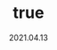 ---
wip: "True"
id: "33328"
title:
  de: "Vergilbte Mythenleder-Karte"
  en: "Ostensibly Special Timeworn Map"
  fr: "Vieille carte au trésor inhabituelle II"
  ja: "古ぼけた地図S2"
  cn: "陈旧的特殊地图2"
  ko: "특2등급 오래된 지도"
layout: treasuremap
page_type: guide
categories: "treasuremap"
instanceType: "treasuremap"
date: "2021.04.13"
patchNumber: "5.5"
patchName: "Death unto Dawn"
expac: "shb"
image: "/assets/img/content/klassen/Chocobo.webp"
terms:
    - term: "TreasureMaps"
    - term: "Death unto Dawn"
sortid: 20
order: 20
plvl: 80
slug: "vergilbte_mythenleder_karte"
maxpartysize: 8
zones:
  - zonename: "Lakeland"
    fullimage: "/assets/img/TreasureMaps/Vergilbte Mythenleder-Karte/Seenland/Seenland.webp"
    subimage:
      - "/assets/img/TreasureMaps/Vergilbte Mythenleder-Karte/Seenland/A.webp"
      - "/assets/img/TreasureMaps/Vergilbte Mythenleder-Karte/Seenland/B.webp"
      - "/assets/img/TreasureMaps/Vergilbte Mythenleder-Karte/Seenland/C.webp"
      - "/assets/img/TreasureMaps/Vergilbte Mythenleder-Karte/Seenland/D.webp"
      - "/assets/img/TreasureMaps/Vergilbte Mythenleder-Karte/Seenland/E.webp"
      - "/assets/img/TreasureMaps/Vergilbte Mythenleder-Karte/Seenland/F.webp"
      - "/assets/img/TreasureMaps/Vergilbte Mythenleder-Karte/Seenland/G.webp"
      - "/assets/img/TreasureMaps/Vergilbte Mythenleder-Karte/Seenland/H.webp"
  - zonename: "Kholusia"
    fullimage: "/assets/img/TreasureMaps/Vergilbte Mythenleder-Karte/Kholusia/Kholusia.webp"
    subimage:
      - "/assets/img/TreasureMaps/Vergilbte Mythenleder-Karte/Kholusia/A.webp"
      - "/assets/img/TreasureMaps/Vergilbte Mythenleder-Karte/Kholusia/B.webp"
      - "/assets/img/TreasureMaps/Vergilbte Mythenleder-Karte/Kholusia/C.webp"
      - "/assets/img/TreasureMaps/Vergilbte Mythenleder-Karte/Kholusia/D.webp"
      - "/assets/img/TreasureMaps/Vergilbte Mythenleder-Karte/Kholusia/E.webp"
      - "/assets/img/TreasureMaps/Vergilbte Mythenleder-Karte/Kholusia/F.webp"
      - "/assets/img/TreasureMaps/Vergilbte Mythenleder-Karte/Kholusia/G.webp"
      - "/assets/img/TreasureMaps/Vergilbte Mythenleder-Karte/Kholusia/H.webp"
  - zonename: "Amh Araeng"
    fullimage: "/assets/img/TreasureMaps/Vergilbte Mythenleder-Karte/Amh Araeng/Amh Araeng.webp"
    subimage:
      - "/assets/img/TreasureMaps/Vergilbte Mythenleder-Karte/Amh Araeng/A.webp"
      - "/assets/img/TreasureMaps/Vergilbte Mythenleder-Karte/Amh Araeng/B.webp"
      - "/assets/img/TreasureMaps/Vergilbte Mythenleder-Karte/Amh Araeng/C.webp"
      - "/assets/img/TreasureMaps/Vergilbte Mythenleder-Karte/Amh Araeng/D.webp"
      - "/assets/img/TreasureMaps/Vergilbte Mythenleder-Karte/Amh Araeng/E.webp"
      - "/assets/img/TreasureMaps/Vergilbte Mythenleder-Karte/Amh Araeng/F.webp"
      - "/assets/img/TreasureMaps/Vergilbte Mythenleder-Karte/Amh Araeng/G.webp"
      - "/assets/img/TreasureMaps/Vergilbte Mythenleder-Karte/Amh Araeng/H.webp"
  - zonename: "Il Mheg"
    fullimage: "/assets/img/TreasureMaps/Vergilbte Mythenleder-Karte/Il Mheg/Il Mheg.webp"
    subimage:
      - "/assets/img/TreasureMaps/Vergilbte Mythenleder-Karte/Il Mheg/A.webp"
      - "/assets/img/TreasureMaps/Vergilbte Mythenleder-Karte/Il Mheg/B.webp"
      - "/assets/img/TreasureMaps/Vergilbte Mythenleder-Karte/Il Mheg/C.webp"
      - "/assets/img/TreasureMaps/Vergilbte Mythenleder-Karte/Il Mheg/D.webp"
      - "/assets/img/TreasureMaps/Vergilbte Mythenleder-Karte/Il Mheg/E.webp"
      - "/assets/img/TreasureMaps/Vergilbte Mythenleder-Karte/Il Mheg/F.webp"
      - "/assets/img/TreasureMaps/Vergilbte Mythenleder-Karte/Il Mheg/G.webp"
      - "/assets/img/TreasureMaps/Vergilbte Mythenleder-Karte/Il Mheg/H.webp"
  - zonename: "The Rak'tika Greatwood"
    fullimage: "/assets/img/TreasureMaps/Vergilbte Mythenleder-Karte/Der Große Wald Rak'tika/Der Große Wald Rak'tika.webp"
    subimage:
      - "/assets/img/TreasureMaps/Vergilbte Mythenleder-Karte/Der Große Wald Rak'tika/A.webp"
      - "/assets/img/TreasureMaps/Vergilbte Mythenleder-Karte/Der Große Wald Rak'tika/B.webp"
      - "/assets/img/TreasureMaps/Vergilbte Mythenleder-Karte/Der Große Wald Rak'tika/C.webp"
      - "/assets/img/TreasureMaps/Vergilbte Mythenleder-Karte/Der Große Wald Rak'tika/D.webp"
      - "/assets/img/TreasureMaps/Vergilbte Mythenleder-Karte/Der Große Wald Rak'tika/E.webp"
      - "/assets/img/TreasureMaps/Vergilbte Mythenleder-Karte/Der Große Wald Rak'tika/F.webp"
      - "/assets/img/TreasureMaps/Vergilbte Mythenleder-Karte/Der Große Wald Rak'tika/G.webp"
      - "/assets/img/TreasureMaps/Vergilbte Mythenleder-Karte/Der Große Wald Rak'tika/H.webp"
  - zonename: "The Tempest"
    fullimage: "/assets/img/TreasureMaps/Vergilbte Mythenleder-Karte/Tempest/Tempest.webp"
    subimage:
      - "/assets/img/TreasureMaps/Vergilbte Mythenleder-Karte/Tempest/A.webp"
      - "/assets/img/TreasureMaps/Vergilbte Mythenleder-Karte/Tempest/B.webp"
      - "/assets/img/TreasureMaps/Vergilbte Mythenleder-Karte/Tempest/C.webp"
      - "/assets/img/TreasureMaps/Vergilbte Mythenleder-Karte/Tempest/D.webp"
      - "/assets/img/TreasureMaps/Vergilbte Mythenleder-Karte/Tempest/E.webp"
      - "/assets/img/TreasureMaps/Vergilbte Mythenleder-Karte/Tempest/F.webp"
      - "/assets/img/TreasureMaps/Vergilbte Mythenleder-Karte/Tempest/G.webp"
      - "/assets/img/TreasureMaps/Vergilbte Mythenleder-Karte/Tempest/H.webp"
---